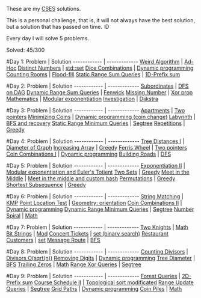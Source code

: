 These are my [CSES](https://cses.fi/problemset/) solutions.

This is a personal challenge, that is, it will not always have the best solution, but a solution that has passed on time. :D

Every day I will solve 5 problems.

Solved: 45/300

#Day 1: 
 Problem | Solution
------------ | -------------
[Weird Algorithm](https://cses.fi/problemset/task/1068) | [Ad-Hoc](https://github.com/rangelp/CSES/blob/main/Introductory%20Problems/WeirdAlgorithm.cpp)
[Distinct Numbers](https://cses.fi/problemset/task/1621) | [std::set](https://github.com/rangelp/CSES/blob/main/Sorting%20and%20Searching/DistinctNumbers.cpp)
[Dice Combinations](https://cses.fi/problemset/task/1633) | [Dynamic programming](https://github.com/rangelp/CSES/blob/main/Dynamic%20Programming/DiceCombinations.cpp)
[Counting Rooms](https://cses.fi/problemset/task/1192) | [Flood-fill](https://github.com/rangelp/CSES/blob/main/Graph%20Algorithm/CountingRooms.cpp)
[Static Range Sum Queries](https://cses.fi/problemset/task/1646) | [1D-Prefix sum](https://github.com/rangelp/CSES/blob/main/Range%20Queries/StaticRangeSumQueries.cpp)

#Day 2: 
 Problem | Solution
------------ | -------------
[Subordinates](https://cses.fi/problemset/task/1674) | [DFS on DAG](https://github.com/rangelp/CSES/blob/main/Tree%20Algorithms/Subordinates.cpp)
[Dynamic Range Sum Queries](https://cses.fi/problemset/task/1648) | [Fenwick](https://github.com/rangelp/CSES/blob/main/Range%20Queries/DynamicRangeSumQueries.cpp)
[Missing Number](https://cses.fi/problemset/task/1083) | [Xor prop](https://github.com/rangelp/CSES/blob/main/Introductory%20Problems/MissingNumber.cpp)
[Mathematics](https://cses.fi/problemset/task/1095) | [Modular exponentiation](https://github.com/rangelp/CSES/blob/main/Mathematics/Exponentiation.cpp)
[Investigation](https://cses.fi/problemset/task/1202) | [Dijkstra](https://github.com/rangelp/CSES/blob/main/Graph%20Algorithm/Investigation.cpp)


#Day 3: 
 Problem | Solution
------------ | -------------
[Apartments](https://cses.fi/problemset/task/1084) | [Two pointers](https://github.com/rangelp/CSES/blob/main/Sorting%20and%20Searching/Apartments.cpp)
[Minimizing Coins](https://cses.fi/problemset/task/1634) | [Dynamic programming (coin change)](https://github.com/rangelp/CSES/blob/main/Dynamic%20Programming/MinimizingCoins.cpp)
[Labyrinth](https://cses.fi/problemset/task/1193/) | [BFS and recovery](https://github.com/rangelp/CSES/blob/main/Introductory%20Problems/MissingNumber.cpp)
[Static Range Minimum Queries](https://cses.fi/problemset/task/1647) | [Segtree](https://github.com/rangelp/CSES/blob/main/Range%20Queries/StaticRangeMinimumQueries.cpp)
[Repetitions](https://cses.fi/problemset/task/1069) | [Greedy](https://github.com/rangelp/CSES/blob/main/Introductory%20Problems/Repetitions.cpp)


#Day 4: 
 Problem | Solution
------------ | -------------
[Tree Distances I](https://cses.fi/problemset/task/1132) | [Diameter of Graph](https://github.com/rangelp/CSES/blob/main/Tree%20Algorithms/TreeDistancesI.cpp)
[Increasing Array](https://cses.fi/problemset/task/1094/) | [Greedy](https://github.com/rangelp/CSES/blob/main/Introductory%20Problems/IncreasingArray.cpp)
[Ferris Wheel](https://cses.fi/problemset/task/1090/) | [Two pointers](https://github.com/rangelp/CSES/blob/main/Sorting%20and%20Searching/FerrisWheel.cpp)
[Coin Combinations I](https://cses.fi/problemset/task/1635/) | [Dynamic programming](https://github.com/rangelp/CSES/blob/main/Dynamic%20Programming/CoinCombinationsI.cpp)
[Building Roads](https://cses.fi/problemset/task/1666/) | [DFS](https://github.com/rangelp/CSES/blob/main/Graph%20Algorithm/BuildingRoads.cpp)

#Day 5: 
 Problem | Solution
------------ | -------------
[Exponentiation II](https://cses.fi/problemset/task/1712) | [Modular exponentiation and Euler's Totient](https://github.com/rangelp/CSES/blob/main/Mathematics/ExponentiationII.cpp)
[Two Sets](https://cses.fi/problemset/task/1092/) | [Greedy](https://github.com/rangelp/CSES/blob/main/Introductory%20Problems/TwoSets.cpp)
[Meet in the Middle](https://cses.fi/problemset/task/1628/) | [Meet in the middle and custom hash](https://github.com/rangelp/CSES/blob/main/Advanced%20Techniques/MeetInTheMiddle.cpp)
[Permutations](https://cses.fi/problemset/task/1070/) | [Greedy](https://github.com/rangelp/CSES/blob/main/Introductory%20Problems/Permutations.cpp)
[Shortest Subsequence](https://cses.fi/problemset/task/1087/) | [Greedy](https://github.com/rangelp/CSES/blob/main/Additional%20Problems/ShortestSubsequence.cpp)

#Day 6: 
 Problem | Solution
------------ | -------------
[String Matching](https://cses.fi/problemset/task/1753) | [KMP](https://github.com/rangelp/CSES/blob/main/String%20Algorithms/StringMatching.cpp)
[Point Location Test](https://cses.fi/problemset/task/2189/) | [Geometry: orientation](https://github.com/rangelp/CSES/blob/main/Geometry/PointLocationTest.cpp)
[Coin Combinations II](https://cses.fi/problemset/task/1636/) | [Dynamic programming](https://github.com/rangelp/CSES/blob/main/Dynamic%20Programming/CoinCombinationsII.cpp)
[Dynamic Range Minimum Queries](https://cses.fi/problemset/task/1649/) | [Segtree](https://github.com/rangelp/CSES/blob/main/Range%20Queries/DynamicRangeMinimumQueries.cpp)
[Number Spiral](https://cses.fi/problemset/task/1071/) | [Math](https://github.com/rangelp/CSES/blob/main/Introductory%20Problems/NumberSpiral.cpp)

#Day 7: 
 Problem | Solution
------------ | -------------
[Two Knights](https://cses.fi/problemset/task/1072) | [Math](https://github.com/rangelp/CSES/blob/main/Introductory%20Problems/TwoKnights.cpp)
[Bit Strings](https://cses.fi/problemset/task/1617) | [Mod](https://github.com/rangelp/CSES/blob/main/Introductory%20Problems/BitStrings.cpp)
[Concert Tickets](https://cses.fi/problemset/task/1091) | [set (binary search)](https://github.com/rangelp/CSES/blob/main/Sorting%20and%20Searching/ConcertTickets.cpp)
[Restaurant Customers](https://cses.fi/problemset/task/1619/) | [set](https://github.com/rangelp/CSES/blob/main/Sorting%20and%20Searching/RestaurantCustomers.cpp)
[Message Route](https://cses.fi/problemset/task/1667/) | [BFS](https://github.com/rangelp/CSES/blob/main/Graph%20Algorithm/MessageRoute.cpp)

#Day 8: 
 Problem | Solution
------------ | -------------
[Counting Divisors](https://cses.fi/problemset/task/1713/) | [Divisors O(sqrt(n))](https://github.com/rangelp/CSES/blob/main/Introductory%20Problems/TwoKnights.cpp)
[Removing Digits](https://cses.fi/problemset/task/1637/) | [Dynamic programming](https://github.com/rangelp/CSES/blob/main/Dynamic%20Programming/RemovingDigits.cpp)
[Tree Diameter](https://cses.fi/problemset/task/1131/) | [BFS](https://github.com/rangelp/CSES/blob/main/Tree%20Algorithms/TreeDiameter.cpp)
[Trailing Zeros](https://cses.fi/problemset/task/1618/) | [Math](https://github.com/rangelp/CSES/blob/main/Introductory%20Problems/TrailingZeros.cpp)
[Range Xor Queries](https://cses.fi/problemset/task/1650/) | [Segtree](https://github.com/rangelp/CSES/blob/main/Range%20Queries/RangeXorQueries.cpp)

#Day 9: 
 Problem | Solution
------------ | -------------
[Forest Queries](https://cses.fi/problemset/task/1652) | [2D-Prefix sum](https://github.com/rangelp/CSES/blob/main/Range%20Queries/ForestQueries.cpp)
[Course Schedule II](https://cses.fi/problemset/task/1757) | [Topological sort modificated](https://github.com/rangelp/CSES/blob/main/Additional%20Problems/CourseScheduleII.cpp)
[Range Update Queries](https://cses.fi/problemset/task/1651/) | [Segtree](https://github.com/rangelp/CSES/blob/main/Range%20Queries/RangeUpdateQueries.cpp)
[Grid Paths](https://cses.fi/problemset/task/1638/) | [Dynamic programming](https://github.com/rangelp/CSES/blob/main/Dynamic%20Programming/GridPaths.cpp)
[Coin Piles](https://cses.fi/problemset/task/1754/) | [Math](https://github.com/rangelp/CSES/blob/main/Introductory%20Problems/CoinPiles.cpp)
